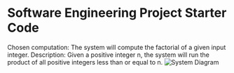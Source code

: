 # Software Engineering Project Starter Code

Chosen computation: The system will compute the factorial of a given input integer.
Description: Given a positive integer n, the system will run the product of all positive integers less than or equal to n.
![System Diagram](https://github.com/Sean-1274/project-starter-code-Sean-1274/blob/main/Software_Project/images/Checkpoint2_Diagram.jpeg?raw=true)

